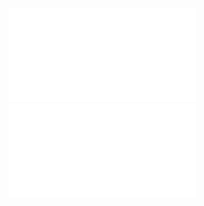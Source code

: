 ![Infineon-TLE5012B_Exxxx-DataSheet-v02_01-EN](Infineon-TLE5012B_Exxxx-DataSheet-v02_01-EN.pdf)![TLE5012B_Register_Setting_AN_Rev1.1](TLE5012B_Register_Setting_AN_Rev1.1.pdf)

```

```